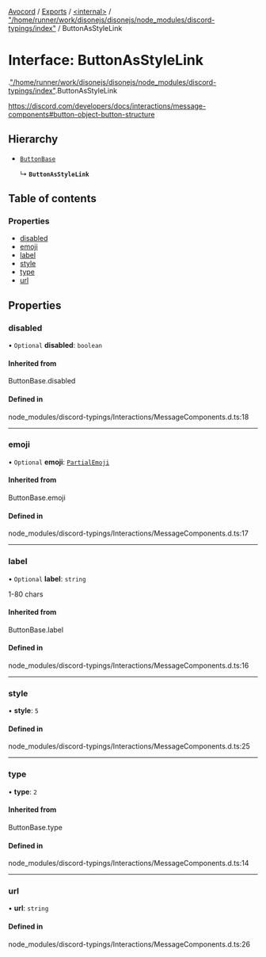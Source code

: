 [Avocord](../README.md) / [Exports](../modules.md) / [<internal\>](../modules/internal_.md) / ["/home/runner/work/disonejs/disonejs/node\_modules/discord-typings/index"](../modules/internal_.__home_runner_work_disonejs_disonejs_node_modules_discord_typings_index_.md) / ButtonAsStyleLink

# Interface: ButtonAsStyleLink

[<internal>](../modules/internal_.md).["/home/runner/work/disonejs/disonejs/node_modules/discord-typings/index"](../modules/internal_.__home_runner_work_disonejs_disonejs_node_modules_discord_typings_index_.md).ButtonAsStyleLink

https://discord.com/developers/docs/interactions/message-components#button-object-button-structure

## Hierarchy

- [`ButtonBase`](../modules/internal_.__home_runner_work_disonejs_disonejs_node_modules_discord_typings_Interactions_MessageComponents_.md#buttonbase)

  ↳ **`ButtonAsStyleLink`**

## Table of contents

### Properties

- [disabled](internal_.__home_runner_work_disonejs_disonejs_node_modules_discord_typings_index_.ButtonAsStyleLink.md#disabled)
- [emoji](internal_.__home_runner_work_disonejs_disonejs_node_modules_discord_typings_index_.ButtonAsStyleLink.md#emoji)
- [label](internal_.__home_runner_work_disonejs_disonejs_node_modules_discord_typings_index_.ButtonAsStyleLink.md#label)
- [style](internal_.__home_runner_work_disonejs_disonejs_node_modules_discord_typings_index_.ButtonAsStyleLink.md#style)
- [type](internal_.__home_runner_work_disonejs_disonejs_node_modules_discord_typings_index_.ButtonAsStyleLink.md#type)
- [url](internal_.__home_runner_work_disonejs_disonejs_node_modules_discord_typings_index_.ButtonAsStyleLink.md#url)

## Properties

### disabled

• `Optional` **disabled**: `boolean`

#### Inherited from

ButtonBase.disabled

#### Defined in

node_modules/discord-typings/Interactions/MessageComponents.d.ts:18

___

### emoji

• `Optional` **emoji**: [`PartialEmoji`](../modules/internal_.__home_runner_work_disonejs_disonejs_node_modules_discord_typings_Resources_Emoji_.md#partialemoji)

#### Inherited from

ButtonBase.emoji

#### Defined in

node_modules/discord-typings/Interactions/MessageComponents.d.ts:17

___

### label

• `Optional` **label**: `string`

1-80 chars

#### Inherited from

ButtonBase.label

#### Defined in

node_modules/discord-typings/Interactions/MessageComponents.d.ts:16

___

### style

• **style**: ``5``

#### Defined in

node_modules/discord-typings/Interactions/MessageComponents.d.ts:25

___

### type

• **type**: ``2``

#### Inherited from

ButtonBase.type

#### Defined in

node_modules/discord-typings/Interactions/MessageComponents.d.ts:14

___

### url

• **url**: `string`

#### Defined in

node_modules/discord-typings/Interactions/MessageComponents.d.ts:26
